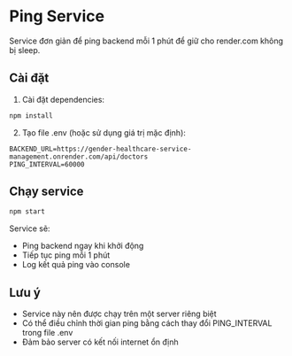 # Ping Service

Service đơn giản để ping backend mỗi 1 phút để giữ cho render.com không bị sleep.

## Cài đặt

1. Cài đặt dependencies:
```bash
npm install
```

2. Tạo file .env (hoặc sử dụng giá trị mặc định):
```
BACKEND_URL=https://gender-healthcare-service-management.onrender.com/api/doctors
PING_INTERVAL=60000
```

## Chạy service

```bash
npm start
```

Service sẽ:
- Ping backend ngay khi khởi động
- Tiếp tục ping mỗi 1 phút
- Log kết quả ping vào console

## Lưu ý

- Service này nên được chạy trên một server riêng biệt
- Có thể điều chỉnh thời gian ping bằng cách thay đổi PING_INTERVAL trong file .env
- Đảm bảo server có kết nối internet ổn định 